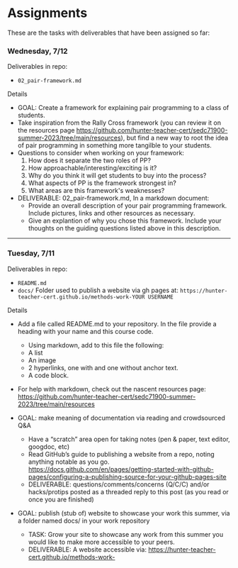 # Assignments

These are the tasks with deliverables that have been assigned so far:

### Wednesday, 7/12
Deliverables in repo:
- `02_pair-framework.md`

Details
- GOAL: Create a framework for explaining pair programming to a class of students.
- Take inspiration from the Rally Cross framework (you can review it on the resources page https://github.com/hunter-teacher-cert/sedc71900-summer-2023/tree/main/resources), but find a new way to root the idea of pair programming in something more tangilble to your students.
- Questions to consider when working on your framework:
  1. How does it separate the two roles of PP?
  2. How approachable/interesting/exciting is it?
  3. Why do you think it will get students to buy into the process?
  4. What aspects of PP is the framework strongest in?
  5. What areas are this framework's weaknesses?
- DELIVERABLE: 02_pair-framework.md, In a markdown document:
  - Provide an overall description of your pair programming framework. Include pictures, links and other resources as necessary.
  - Give an explantion of why you chose this framework. Include your thoughts on the guiding questions listed above in this description.


---

### Tuesday, 7/11
Deliverables in repo:
- `README.md`
- `docs/` Folder used to publish a website via gh pages at: `https://hunter-teacher-cert.github.io/methods-work-YOUR USERNAME`

Details
- Add a file called README.md to your repository. In the file provide a heading with your name and this course code.
  - Using markdown, add to this file the following:
  - A list
  - An image
  - 2 hyperlinks, one with and one without anchor text.
  - A code block.
- For help with markdown, check out the nascent resources page: https://github.com/hunter-teacher-cert/sedc71900-summer-2023/tree/main/resources

- GOAL: make meaning of documentation via reading and crowdsourced Q&A
  - Have a “scratch” area open for taking notes (pen & paper, text editor, googdoc, etc)
  - Read GitHub’s guide to publishing a website from a repo, noting anything notable as you go. <https://docs.github.com/en/pages/getting-started-with-github-pages/configuring-a-publishing-source-for-your-github-pages-site>
  - DELIVERABLE: questions/comments/concerns (Q/C/C) and/or hacks/protips posted as a threaded reply to this post (as you read or once you are finished)
- GOAL: publish (stub of) website to showcase your work this summer, via a folder named docs/ in your work repository
  - TASK: Grow your site to showcase any work from this summer you would like to make more accessible to your peers.
  - DELIVERABLE: A website accessible via: https://hunter-teacher-cert.github.io/methods-work-<YOUR USERNAME>
